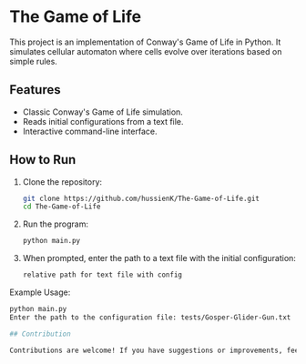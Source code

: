 # The Game of Life

This project is an implementation of Conway's Game of Life in Python. It simulates cellular automaton where cells evolve over iterations based on simple rules.

## Features

- Classic Conway's Game of Life simulation.
- Reads initial configurations from a text file.
- Interactive command-line interface.

## How to Run

1. Clone the repository:
   ```sh
   git clone https://github.com/hussienK/The-Game-of-Life.git
   cd The-Game-of-Life
2. Run the program:
   ```sh
   python main.py
3. When prompted, enter the path to a text file with the initial configuration:
   ```sh
   relative path for text file with config
Example Usage:
```sh
python main.py
Enter the path to the configuration file: tests/Gosper-Glider-Gun.txt

## Contribution

Contributions are welcome! If you have suggestions or improvements, feel free to open an issue or submit a pull request.
